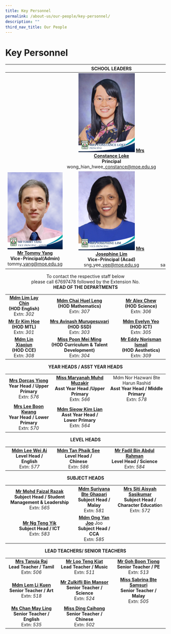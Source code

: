 ```yaml
---
title: Key Personnel
permalink: /about-us/our-people/key-personnel/
description: ""
third_nav_title: Our People
---
```

# Key Personnel



|   | SCHOOL LEADERS  |   |
|:---:|:---:|:---:|
|   | <img src="/images/About%20us/mrs%20constance%20loke%20principal%202.jpg" style ="width: 63%"> [**Mrs Constance Loke**](mailto:zhenghua_ps@moe.edu.sg)<br>**Principal**<br>wong\_hian\_hwee\_constance@moe.edu.sg |   |
| <img src="/images/About%20us/Mr%20Tommy%20Yang.jpg" style ="width: 100%"> [**Mr Tommy Yang**](mailto:tommy_yang@moe.edu.sg)<br>**Vice-Principal(Admin)**<br>tommy\_yang@moe.edu.sg  |<img src="/images/About%20us/mrs%20josephine%20lim%20vice-principal%201.jpg" style ="width: 63%"> [**Mrs Josephine Lim**](mailto:sng_yee_yee@moe.edu.sg)<br>**Vice-Principal (Acad)**<br>sng\_yee\_yee@moe.edu.sg  | <img src="/images/About%20us/ms%20santhana%20mary%20vice-principal.jpg" style ="width: 68%">  [**Ms Santhana Mary Poobalan**](mailto:santhana_mary_poobalan@moe.edu.sg)<br>**Vice-Principal (Acad)**<br>santhana\_mary\_poobalan@moe.edu.sg|


<center>To contact the respective staff below<br>please call 67697478 followed by the Extension No.</center>

<center><b>HEAD OF THE DEPARTMENTS</b></center>
	
|            |                |                         |
|:-------------:|:------------:|:-----------:|
| [**Mdm Lim Lay Chin**](mailto:lim_lay_chin@moe.edu.sg)<br>**(HOD English)**<br>Extn: *302* |           [**Mdm Chai Huel Leng**](mailto:chai_huel_leng@moe.edu.sg)<br>**(HOD Mathematics)**<br>Extn: *307*           |        [**Mr Alex Chew**](mailto:alex_chew@moe.edu.sg)<br>**(HOD Science)**<br>Extn: *306*        |
|     [**Mr Er Kim Hoe**](mailto:er_kim_hoe@moe.edu.sg)<br>**(HOD MTL)**<br>Extn: *301*    |            [**Mrs Avinash Murugesuvari**](mailto:murugesuvari_vasu_g@moe.edu.sg)<br>**(HOD SSD)**<br>Extn: *303*            |        [**Mdm Evelyn Yeo**](mailto:evelyn_andrewina_yeo@moe.edu.sg)<br>**(HOD ICT)**<br>Extn: *305*         |
|    [**Mdm Lin Xiaojun**](mailto:lin_xiaojun@moe.edu.sg)<br>**(HOD CCE)**<br>Extn: *308*   | [**Miss Poon Mei Ming**](mailto:poon_mei_ming@moe.edu.sg)<br>**(HOD Curriculum & Talent Development)**<br>Extn: *304* | [**Mr Eddy Norisman Ismail**](mailto:eddy_norisman_ismail@moe.edu.sg)<br>**(HOD Aesthetics)**<br>Extn: *309* |

<center><b>YEAR HEADS / ASST YEAR HEADS</b></center>

|            |                    |                        |
|:-----------:|:------------:|:-------------:|
|  [**Mrs Dorcas Yiong**](mailto:dorcas_hee_shee_kuan@moe.edu.sg)<br>**Year Head / Upper Primary**<br>Extn: *576*  | [**Miss Maryanah Muhd Muzakir**](mailto:maryanah_muhamd_muzakir@moe.edu.sg)<br>**Asst Year Head /Upper Primary**<br>Extn: *566* | Mdm Nor Hazwani Bte Harun Rashid<br>**Asst Year Head / Middle Primary**<br>Extn: *578* |
| [**Mrs Lee Boon Kwang**](mailto:lee_boon_kwang@moe.edu.sg)<br>**Year Head / Lower Primary**<br>Extn: *570* |     [**Mdm Sieow Kim Lian**](mailto:sieow_kim_lian@moe.edu.sg)<br>**Asst Year Head / Lower Primary**<br>Extn: *564*    |                                                                                  |

<center><b>LEVEL HEADS</b></center>

|                   |                           |                      |
|:---------:|:------------:|:-------:|
| [**Mdm Lee Wei Ai**](mailto:lee_wei_ai@moe.edu.sg)<br>**Level Head / English**<br>Extn: *577* | [**Mdm Tan Phaik See**](mailto:tan_phaik_see@moe.edu.sg)<br>**Level Head / Chinese**<br>Extn: *586* | [**Mr Fadil Bin Abdul Rahman**](mailto:fadil_abdul_rahman@moe.edu.sg)<br>**Level Head / Science**<br>Extn: *584* |


<center><b>SUBJECT HEADS</b></center>

|                          |                 |                                     |
|:---------:|:-----:|:---------------:|
| [**Mr Mohd Faizal Razak**](mailto:mohamed_faizal_raz@moe.edu.sg)<br>**Subject Head / Student Management & Leadership**<br>Extn: *565* | [**Mdm Suriyana Bte Ghapari**](mailto:suriyana_ghapari@moe.edu.sg)<br>**Subject Head / Malay**<br>Extn: *581* | [**Mrs Siti Aisyah Sasikumar**](mailto:siti_aisyah_a@moe.edu.sg)<br>**Subject Head / Character Educatio**n<br>Extn: *572* |
|               [**Mr Ng Teng Yik**](mailto:ng_teng_yik@moe.edu.sg)<br>**Subject Head / ICT**<br>Extn: *583*                  |       [**Mdm Ong Yan Joo**](mailto:ong_yan_joo@moe.edu.sg) Joo<br>**Subject Head / CCA**<br>Extn: *585*     |                                                                              |

<center><b>LEAD TEACHERS/ SENIOR TEACHERS</b></center>

|            |                    |          |
|:----------:|:-------:|:------:|
|    [**Mrs Tanuja Raj**](mailto:tanuja_k_k_chandran@moe.edu.sg)<br>**Lead Teacher / Tamil**<br>Extn: *506*    |     [**Mr Loo Teng Kiat**](mailto:loo_teng_kiat@moe.edu.sg)<br>**Lead Teacher / Music**<br>Extn: *511*      |      [**Mr Goh Boon Tiong**](mailto:goh_boon_tiong@moe.edu.sg)<br>**Senior Teacher / PE**<br>Extn: *513*      |
|    [**Mdm Lem Li Kuen**](mailto:lem_li_kuen@moe.edu.sg)<br>**Senior Teacher / Art**<br>Extn: *518*   | [**Mr Zulkifli Bin Mansor**](mailto:zulkifli_mansor@moe.edu.sg)<br>**Senior Teacher / Science**<br>Extn: *524* | [**Miss Sabrina Bte Samsuri**](mailto:sabrina_samsuri@moe.edu.sg)<br>**Senior Teacher / Malay**<br>Extn: *505* |
| [**Ms Chan May Ling**](mailto:chan_may_ling@moe.edu.sg)<br>**Senior Teacher / English**<br>Extn: *535* |   [**Miss Ding Caihong**](mailto:ding_caihong@moe.edu.sg)<br>**Senior Teacher / Chinese**<br>Extn: *502*   |                                                                 |